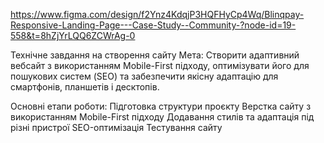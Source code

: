 <!-- Посилання на макет -->

https://www.figma.com/design/f2Ynz4KdqjP3HQFHyCp4Wq/Blinqpay-Responsive-Landing-Page---Case-Study--Community-?node-id=19-558&t=8hZjYrLQQ6ZCWrAg-0

 <!-- ТЗ -->

Технічне завдання на створення сайту Мета: Створити адаптивний вебсайт з
використанням Mobile-First підходу, оптимізувати його для пошукових систем (SEO)
та забезпечити якісну адаптацію для смартфонів, планшетів і десктопів.

Основні етапи роботи: Підготовка структури проєкту Верстка сайту з використанням
Mobile-First підходу Додавання стилів та адаптація під різні пристрої
SEO-оптимізація Тестування сайту
